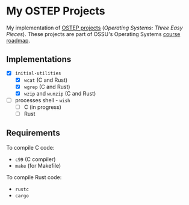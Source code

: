 # My OSTEP Projects

My implementation of [OSTEP projects](https://github.com/remzi-arpacidusseau/ostep-projects) (*Operating Systems: Three Easy Pieces*). These projects are part of OSSU's Operating Systems [course roadmap](https://github.com/ossu/computer-science/blob/master/coursepages/ostep/README.md).

## Implementations

* [X] `initial-utilities`
  * [X] `wcat` (C and Rust)
  * [X] `wgrep` (C and Rust)
  * [X] `wzip` and `wunzip` (C and Rust)

* [ ] processes shell - `wish`
  * [ ] C (in progress)
  * [ ] Rust

## Requirements

To compile C code:

* `c99` (C compiler)
* `make` (for Makefile)

To compile Rust code:

* `rustc`
* `cargo`

